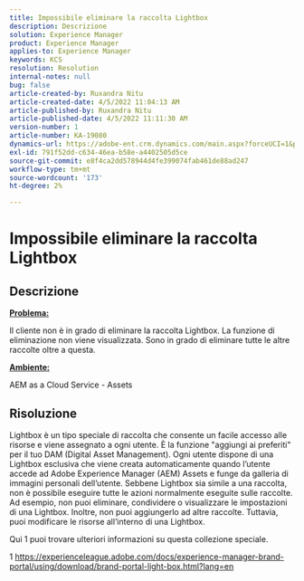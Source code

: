 ```yaml
---
title: Impossibile eliminare la raccolta Lightbox
description: Descrizione
solution: Experience Manager
product: Experience Manager
applies-to: Experience Manager
keywords: KCS
resolution: Resolution
internal-notes: null
bug: false
article-created-by: Ruxandra Nitu
article-created-date: 4/5/2022 11:04:13 AM
article-published-by: Ruxandra Nitu
article-published-date: 4/5/2022 11:11:30 AM
version-number: 1
article-number: KA-19080
dynamics-url: https://adobe-ent.crm.dynamics.com/main.aspx?forceUCI=1&pagetype=entityrecord&etn=knowledgearticle&id=970c3b1e-d0b4-ec11-983f-000d3a5d0d94
exl-id: 791f52dd-c634-46ea-b58e-a4402505d5ce
source-git-commit: e8f4ca2dd578944d4fe399074fab461de88ad247
workflow-type: tm+mt
source-wordcount: '173'
ht-degree: 2%

---
```


# Impossibile eliminare la raccolta Lightbox

## Descrizione


<u><b>Problema:</b></u>

Il cliente non è in grado di eliminare la raccolta Lightbox. La funzione di eliminazione non viene visualizzata. Sono in grado di eliminare tutte le altre raccolte oltre a questa.

<u><b>Ambiente:</b></u>

AEM as a Cloud Service - Assets


## Risoluzione


Lightbox è un tipo speciale di raccolta che consente un facile accesso alle risorse e viene assegnato a ogni utente. È la funzione &quot;aggiungi ai preferiti&quot; per il tuo DAM (Digital Asset Management). Ogni utente dispone di una Lightbox esclusiva che viene creata automaticamente quando l’utente accede ad Adobe Experience Manager (AEM) Assets e funge da galleria di immagini personali dell’utente.
Sebbene Lightbox sia simile a una raccolta, non è possibile eseguire tutte le azioni normalmente eseguite sulle raccolte. Ad esempio, non puoi eliminare, condividere o visualizzare le impostazioni di una Lightbox. Inoltre, non puoi aggiungerlo ad altre raccolte. Tuttavia, puoi modificare le risorse all’interno di una Lightbox.

Qui 1 puoi trovare ulteriori informazioni su questa collezione speciale.



1 https://experienceleague.adobe.com/docs/experience-manager-brand-portal/using/download/brand-portal-light-box.html?lang=en

